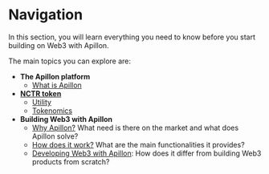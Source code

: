 # Navigation

In this section, you will learn everything you need to know before you start building on Web3 with Apillon.

The main topics you can explore are:

* **The Apillon platform**
  *  [What is Apillon](/about/2.html)
*  **[NCTR token](/about/3.html)**
    *  [Utility](/about/3.html#utility)
    *  [Tokenomics](/about/3.html#tokenomics)
*  **Building Web3 with Apillon**
    *  [Why Apillon?](/about/4.html) What need is there on the market and what does Apillon solve?
    *  [How does it work?](/about/5.html) What are the main functionalities it provides?
    *  [Developing Web3 with Apillon](/about/6.html): How does it differ from building Web3 products from scratch?
